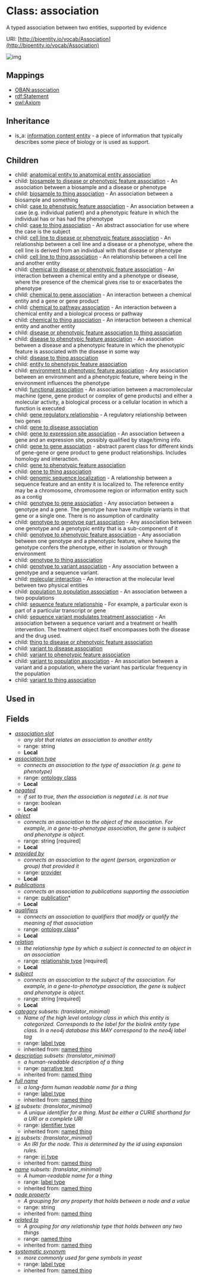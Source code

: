 # Class: association


A typed association between two entities, supported by evidence

URI: [http://bioentity.io/vocab/Association](http://bioentity.io/vocab/Association)

![img](http://yuml.me/diagram/nofunky;dir:TB/class/\[InformationContentEntity]^-\[Association|id(i):identifier_type%20%3F;name(i):label_type%20%3F;category(i):label_type%20%3F;node_property(i):string%20%3F;iri(i):iri_type%20%3F;full_name(i):label_type%20%3F;description(i):narrative_text%20%3F;systematic_synonym(i):label_type%20%3F;subject:string;negated:boolean%20%3F;object:string;association_slot:string%20%3F],%20\[Association]^-\[AnatomicalEntityToAnatomicalEntityAssociation],%20\[Association]^-\[BiosampleToDiseaseOrPhenotypicFeatureAssociation],%20\[Association]^-\[BiosampleToThingAssociation],%20\[Association]^-\[CaseToPhenotypicFeatureAssociation],%20\[Association]^-\[CaseToThingAssociation],%20\[Association]^-\[CellLineToDiseaseOrPhenotypicFeatureAssociation],%20\[Association]^-\[CellLineToThingAssociation],%20\[Association]^-\[ChemicalToDiseaseOrPhenotypicFeatureAssociation],%20\[Association]^-\[ChemicalToGeneAssociation],%20\[Association]^-\[ChemicalToPathwayAssociation],%20\[Association]^-\[ChemicalToThingAssociation],%20\[Association]^-\[DiseaseOrPhenotypicFeatureAssociationToThingAssociation],%20\[Association]^-\[DiseaseToPhenotypicFeatureAssociation],%20\[Association]^-\[DiseaseToThingAssociation],%20\[Association]^-\[EntityToPhenotypicFeatureAssociation],%20\[Association]^-\[EnvironmentToPhenotypicFeatureAssociation],%20\[Association]^-\[FunctionalAssociation],%20\[Association]^-\[GeneRegulatoryRelationship],%20\[Association]^-\[GeneToDiseaseAssociation],%20\[Association]^-\[GeneToExpressionSiteAssociation],%20\[Association]^-\[GeneToGeneAssociation],%20\[Association]^-\[GeneToPhenotypicFeatureAssociation],%20\[Association]^-\[GeneToThingAssociation],%20\[Association]^-\[GenomicSequenceLocalization],%20\[Association]^-\[GenotypeToGeneAssociation],%20\[Association]^-\[GenotypeToGenotypePartAssociation],%20\[Association]^-\[GenotypeToPhenotypicFeatureAssociation],%20\[Association]^-\[GenotypeToThingAssociation],%20\[Association]^-\[GenotypeToVariantAssociation],%20\[Association]^-\[MolecularInteraction],%20\[Association]^-\[PopulationToPopulationAssociation],%20\[Association]^-\[SequenceFeatureRelationship],%20\[Association]^-\[SequenceVariantModulatesTreatmentAssociation],%20\[Association]^-\[ThingToDiseaseOrPhenotypicFeatureAssociation],%20\[Association]^-\[VariantToDiseaseAssociation],%20\[Association]^-\[VariantToPhenotypicFeatureAssociation],%20\[Association]^-\[VariantToPopulationAssociation],%20\[Association]^-\[VariantToThingAssociation],%20\[Association]-%20related%20to(i)%20%3F>\[NamedThing],%20\[Association]-%20association%20type%20%3F>\[OntologyClass],%20\[Association]-%20relation>\[RelationshipType],%20\[Association]-%20qualifiers%20*>\[OntologyClass],%20\[Association]-%20publications%20*>\[Publication],%20\[Association]-%20provided%20by%20%3F>\[Provider])
## Mappings

 * [OBAN:association](http://purl.obolibrary.org/obo/OBAN_association)
 * [rdf:Statement](http://purl.obolibrary.org/obo/rdf_Statement)
 * [owl:Axiom](http://purl.obolibrary.org/obo/owl_Axiom)
## Inheritance

 *  is_a: [information content entity](InformationContentEntity.md) - a piece of information that typically describes some piece of biology or is used as support.
## Children

 *  child: [anatomical entity to anatomical entity association](AnatomicalEntityToAnatomicalEntityAssociation.md)
 *  child: [biosample to disease or phenotypic feature association](BiosampleToDiseaseOrPhenotypicFeatureAssociation.md) - An association between a biosample and a disease or phenotype
 *  child: [biosample to thing association](BiosampleToThingAssociation.md) - An association between a biosample and something
 *  child: [case to phenotypic feature association](CaseToPhenotypicFeatureAssociation.md) - An association between a case (e.g. individual patient) and a phenotypic feature in which the individual has or has had the phenotype
 *  child: [case to thing association](CaseToThingAssociation.md) - An abstract association for use where the case is the subject
 *  child: [cell line to disease or phenotypic feature association](CellLineToDiseaseOrPhenotypicFeatureAssociation.md) - An relationship between a cell line and a disease or a phenotype, where the cell line is derived from an individual with that disease or phenotype
 *  child: [cell line to thing association](CellLineToThingAssociation.md) - An relationship between a cell line and another entity
 *  child: [chemical to disease or phenotypic feature association](ChemicalToDiseaseOrPhenotypicFeatureAssociation.md) - An interaction between a chemical entity and a phenotype or disease, where the presence of the chemical gives rise to or exacerbates the phenotype
 *  child: [chemical to gene association](ChemicalToGeneAssociation.md) - An interaction between a chemical entity and a gene or gene product
 *  child: [chemical to pathway association](ChemicalToPathwayAssociation.md) - An interaction between a chemical entity and a biological process or pathway
 *  child: [chemical to thing association](ChemicalToThingAssociation.md) - An interaction between a chemical entity and another entity
 *  child: [disease or phenotypic feature association to thing association](DiseaseOrPhenotypicFeatureAssociationToThingAssociation.md)
 *  child: [disease to phenotypic feature association](DiseaseToPhenotypicFeatureAssociation.md) - An association between a disease and a phenotypic feature in which the phenotypic feature is associated with the disease in some way
 *  child: [disease to thing association](DiseaseToThingAssociation.md)
 *  child: [entity to phenotypic feature association](EntityToPhenotypicFeatureAssociation.md)
 *  child: [environment to phenotypic feature association](EnvironmentToPhenotypicFeatureAssociation.md) - Any association between an environment and a phenotypic feature, where being in the environment influences the phenotype
 *  child: [functional association](FunctionalAssociation.md) - An association between a macromolecular machine (gene, gene product or complex of gene products) and either a molecular activity, a biological process or a cellular location in which a function is executed
 *  child: [gene regulatory relationship](GeneRegulatoryRelationship.md) - A regulatory relationship between two genes
 *  child: [gene to disease association](GeneToDiseaseAssociation.md)
 *  child: [gene to expression site association](GeneToExpressionSiteAssociation.md) - An association between a gene and an expression site, possibly qualified by stage/timing info.
 *  child: [gene to gene association](GeneToGeneAssociation.md) - abstract parent class for different kinds of gene-gene or gene product to gene product relationships. Includes homology and interaction.
 *  child: [gene to phenotypic feature association](GeneToPhenotypicFeatureAssociation.md)
 *  child: [gene to thing association](GeneToThingAssociation.md)
 *  child: [genomic sequence localization](GenomicSequenceLocalization.md) - A relationship between a sequence feature and an entity it is localized to. The reference entity may be a chromosome, chromosome region or information entity such as a contig
 *  child: [genotype to gene association](GenotypeToGeneAssociation.md) - Any association between a genotype and a gene. The genotype have have multiple variants in that gene or a single one. There is no assumption of cardinality
 *  child: [genotype to genotype part association](GenotypeToGenotypePartAssociation.md) - Any association between one genotype and a genotypic entity that is a sub-component of it
 *  child: [genotype to phenotypic feature association](GenotypeToPhenotypicFeatureAssociation.md) - Any association between one genotype and a phenotypic feature, where having the genotype confers the phenotype, either in isolation or through environment
 *  child: [genotype to thing association](GenotypeToThingAssociation.md)
 *  child: [genotype to variant association](GenotypeToVariantAssociation.md) - Any association between a genotype and a sequence variant.
 *  child: [molecular interaction](MolecularInteraction.md) - An interaction at the molecular level between two physical entities
 *  child: [population to population association](PopulationToPopulationAssociation.md) - An association between a two populations
 *  child: [sequence feature relationship](SequenceFeatureRelationship.md) - For example, a particular exon is part of a particular transcript or gene
 *  child: [sequence variant modulates treatment association](SequenceVariantModulatesTreatmentAssociation.md) - An association between a sequence variant and a treatment or health intervention. The treatment object itself encompasses both the disease and the drug used.
 *  child: [thing to disease or phenotypic feature association](ThingToDiseaseOrPhenotypicFeatureAssociation.md)
 *  child: [variant to disease association](VariantToDiseaseAssociation.md)
 *  child: [variant to phenotypic feature association](VariantToPhenotypicFeatureAssociation.md)
 *  child: [variant to population association](VariantToPopulationAssociation.md) - An association between a variant and a population, where the variant has particular frequency in the population
 *  child: [variant to thing association](VariantToThingAssociation.md)
## Used in

## Fields

 * _[association slot](association_slot.md)_
    * _any slot that relates an association to another entity_
    * range: string
    * __Local__
 * _[association type](association_type.md)_
    * _connects an association to the type of association (e.g. gene to phenotype)_
    * range: [ontology class](OntologyClass.md)
    * __Local__
 * _[negated](negated.md)_
    * _if set to true, then the association is negated i.e. is not true_
    * range: boolean
    * __Local__
 * _[object](object.md)_
    * _connects an association to the object of the association. For example, in a gene-to-phenotype association, the gene is subject and phenotype is object._
    * range: string [required]
    * __Local__
 * _[provided by](provided_by.md)_
    * _connects an association to the agent (person, organization or group) that provided it_
    * range: [provider](Provider.md)
    * __Local__
 * _[publications](publications.md)_
    * _connects an association to publications supporting the association_
    * range: [publication](Publication.md)*
    * __Local__
 * _[qualifiers](qualifiers.md)_
    * _connects an association to qualifiers that modify or qualify the meaning of that association_
    * range: [ontology class](OntologyClass.md)*
    * __Local__
 * _[relation](relation.md)_
    * _the relationship type by which a subject is connected to an object in an association_
    * range: [relationship type](RelationshipType.md) [required]
    * __Local__
 * _[subject](subject.md)_
    * _connects an association to the subject of the association. For example, in a gene-to-phenotype association, the gene is subject and phenotype is object._
    * range: string [required]
    * __Local__
 * _[category](category.md) *subsets*: (translator_minimal)_
    * _Name of the high level ontology class in which this entity is categorized. Corresponds to the label for the biolink entity type class. In a neo4j database this MAY correspond to the neo4j label tag_
    * range: [label type](LabelType.md)
    * inherited from: [named thing](NamedThing.md)
 * _[description](description.md) *subsets*: (translator_minimal)_
    * _a human-readable description of a thing_
    * range: [narrative text](NarrativeText.md)
    * inherited from: [named thing](NamedThing.md)
 * _[full name](full_name.md)_
    * _a long-form human readable name for a thing_
    * range: [label type](LabelType.md)
    * inherited from: [named thing](NamedThing.md)
 * _[id](id.md) *subsets*: (translator_minimal)_
    * _A unique identifier for a thing. Must be either a CURIE shorthand for a URI or a complete URI_
    * range: [identifier type](IdentifierType.md)
    * inherited from: [named thing](NamedThing.md)
 * _[iri](iri.md) *subsets*: (translator_minimal)_
    * _An IRI for the node. This is determined by the id using expansion rules._
    * range: [iri type](IriType.md)
    * inherited from: [named thing](NamedThing.md)
 * _[name](name.md) *subsets*: (translator_minimal)_
    * _A human-readable name for a thing_
    * range: [label type](LabelType.md)
    * inherited from: [named thing](NamedThing.md)
 * _[node property](node_property.md)_
    * _A grouping for any property that holds between a node and a value_
    * range: string
    * inherited from: [named thing](NamedThing.md)
 * _[related to](related_to.md)_
    * _A grouping for any relationship type that holds between any two things_
    * range: [named thing](NamedThing.md)
    * inherited from: [named thing](NamedThing.md)
 * _[systematic synonym](systematic_synonym.md)_
    * _more commonly used for gene symbols in yeast_
    * range: [label type](LabelType.md)
    * inherited from: [named thing](NamedThing.md)
